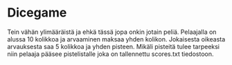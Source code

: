 # Dicegame
Tein vähän ylimääräistä ja ehkä tässä jopa onkin jotain peliä.
Pelaajalla on alussa 10 kolikkoa ja arvaaminen maksaa yhden kolikon.
Jokaisesta oikeasta arvauksesta saa 5 kolikkoa ja yhden pisteen.
Mikäli pisteitä tulee tarpeeksi niin pelaaja pääsee pistelistalle
joka on tallennettu scores.txt tiedostoon.
